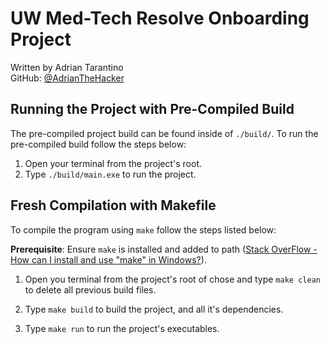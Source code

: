 # UW Med-Tech Resolve Onboarding Project
Written by Adrian Tarantino<br>
GitHub: [@AdrianTheHacker](https://github.com/AdrianTheHacker)

## Running the Project with Pre-Compiled Build
The pre-compiled project build can be found inside of `./build/`. To run the pre-compiled build follow the steps below:
1. Open your terminal from the project's root.
2. Type ```./build/main.exe``` to run the project.

## Fresh Compilation with Makefile
To compile the program using `make` follow the steps listed below:

<b>Prerequisite</b>: Ensure `make` is installed and added to path ([Stack OverFlow - How can I install and use "make" in Windows?](https://stackoverflow.com/questions/32127524/how-can-i-install-and-use-make-in-windows)).
1. Open you terminal from the project's root of chose and type ```make clean``` to delete all previous build files.

2. Type ```make build``` to build the project, and all it's dependencies.
3. Type ```make run``` to run the project's executables.

